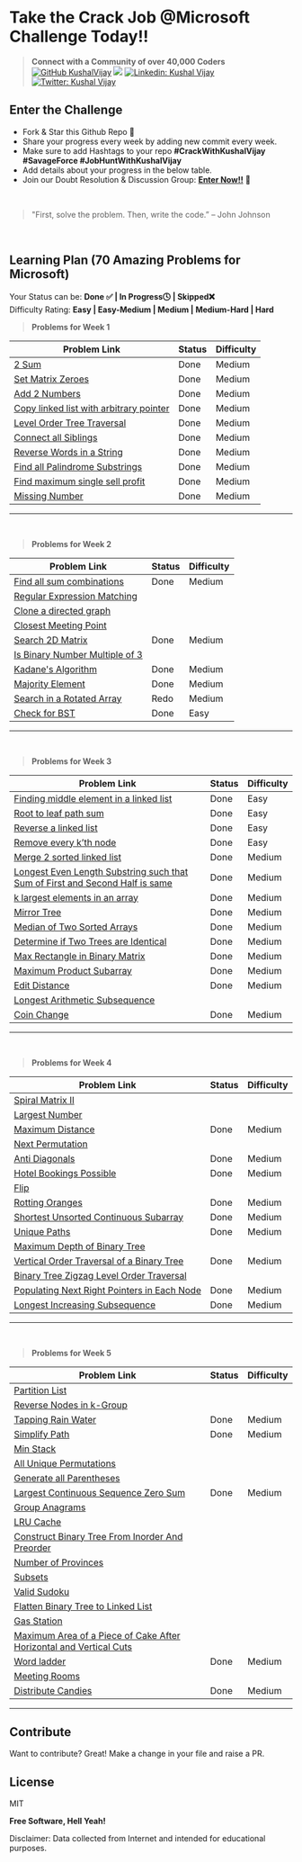 # Take the Crack Job @Microsoft Challenge Today!!

>  **Connect with a Community of over 40,000 Coders** 
[![GitHub KushalVijay](https://img.shields.io/github/followers/KushalVijay?label=follow&style=social)](https://github.com/KushalVijay) 
![](https://img.shields.io/youtube/channel/subscribers/UCOZMPD9TMk0C4yipWBaPZ7w?label=Subscribe%20to%20our%20Channel%20&style=social)
[![Linkedin: Kushal Vijay](https://img.shields.io/badge/-Kushal%20Vijay-blue?style=flat-square&logo=Linkedin&logoColor=white&link=https://www.linkedin.com/in/kushalvijay/)](https://www.linkedin.com/in/kushalvijay/)
[![Twitter: Kushal Vijay](https://img.shields.io/twitter/follow/KushalVijay_?style=social)](https://twitter.com/KushalVijay_)

## Enter the Challenge
- Fork & Star this Github Repo 🌟
- Share your progress every week by adding new commit every week.
- Make sure to add Hashtags to your repo **#CrackWithKushalVijay  #SavageForce  #JobHuntWithKushalVijay**
- Add details about your progress in the below table.
- Join our Doubt Resolution & Discussion Group: [**Enter Now!!**](https://t.me/vijaykushal) 👀

<br />

> "First, solve the problem. Then, write the code.” – John Johnson

<br/>

## Learning Plan (70 Amazing Problems for Microsoft)

Your Status can be: **Done ✅ | In Progress🕓 | Skipped❌**
<br>
Difficulty Rating: **Easy | Easy-Medium | Medium | Medium-Hard | Hard**

> **Problems for Week 1**

| Problem Link | Status | Difficulty |
| ------ | ------ | ------ |
| [2 Sum](https://leetcode.com/problems/two-sum/)  | Done |Medium  |
| [Set Matrix Zeroes](https://leetcode.com/problems/set-matrix-zeroes/) | Done |Medium  |
| [Add 2 Numbers](https://leetcode.com/problems/add-two-numbers/) | Done |Medium  |
| [Copy linked list with arbitrary pointer](https://leetcode.com/problems/copy-list-with-random-pointer/)  |Done  |Medium  |
| [Level Order Tree Traversal](https://leetcode.com/problems/binary-tree-level-order-traversal/)  | Done |Medium  |
| [Connect all Siblings](https://leetcode.com/problems/populating-next-right-pointers-in-each-node/)  | Done |Medium  |
| [Reverse Words in a String](https://leetcode.com/problems/reverse-words-in-a-string/) |Done  |Medium  |
| [Find all Palindrome Substrings](https://leetcode.com/problems/palindromic-substrings/)  |Done  |Medium  |
| [Find maximum single sell profit](https://leetcode.com/problems/best-time-to-buy-and-sell-stock/)  | Done |Medium  |
| [Missing Number](https://leetcode.com/problems/missing-number/)  | Done |Medium  |


---
<br>

> **Problems for Week 2**

| Problem Link | Status | Difficulty |
| ------ | ------ | ------ |
| [Find all sum combinations]( https://leetcode.com/problems/combination-sum/) |Done  | Medium |
| [Regular Expression Matching]( https://leetcode.com/problems/regular-expression-matching/)  |  |  |
| [Clone a directed graph](https://leetcode.com/problems/clone-graph/)  |  |  |
| [Closest Meeting Point]( https://www.educative.io/m/closest-meeting-point) |  |  |
| [Search 2D Matrix]( https://leetcode.com/problems/search-a-2d-matrix//) |Done  |Medium  |
| [Is Binary Number Multiple of 3]( https://practice.geeksforgeeks.org/problems/is-binary-number-multiple-of-30654/1)  |  |  |
| [Kadane's Algorithm]( https://leetcode.com/problems/maximum-subarray/)  |Done  |Medium  |
| [Majority Element]( https://leetcode.com/problems/majority-element/)  |Done  |Medium  |
| [Search in a Rotated Array]( https://leetcode.com/problems/search-in-rotated-sorted-array/)  |Redo |Medium  |
| [Check for BST]( https://leetcode.com/problems/validate-binary-search-tree/) |Done  |Easy  |

---
<br>

> **Problems for Week 3**

| Problem Link | Status | Difficulty |
| ------ | ------ | ------ |
| [Finding middle element in a linked list]( https://leetcode.com/problems/middle-of-the-linked-list/)  |Done  |Easy  |
| [Root to leaf path sum](https://leetcode.com/problems/path-sum/)  |Done  |Easy  |
| [Reverse a linked list]( https://leetcode.com/problems/reverse-linked-list/)  |Done  |Easy  |
| [Remove every k’th node]( https://practice.geeksforgeeks.org/problems/remove-every-kth-node/1/)  |Done  |Easy  |
| [Merge 2 sorted linked list]( https://leetcode.com/problems/merge-two-sorted-lists/)  |Done |Medium  |
| [Longest Even Length Substring such that Sum of First and Second Half is same]( https://practice.geeksforgeeks.org/problems/e015cb4d3f354b035d9665e7c8a54a7aefb1901b/1/) |Done  |Medium  |
| [k largest elements in an array]( https://leetcode.com/problems/kth-largest-element-in-an-array/) | Done |Medium  |
| [Mirror Tree]( https://leetcode.com/problems/invert-binary-tree/)  | Done |Medium  |
| [Median of Two Sorted Arrays]( https://leetcode.com/problems/median-of-two-sorted-arrays/)  | Done |Medium  |
| [Determine if Two Trees are Identical]( https://leetcode.com/problems/same-tree/) | Done |Medium  |
| [Max Rectangle in Binary Matrix]( https://leetcode.com/problems/maximal-rectangle/) | Done| Medium |
| [Maximum Product Subarray ]( https://leetcode.com/problems/maximum-product-subarray/) | Done |Medium  |
| [Edit Distance](https://practice.geeksforgeeks.org/problems/edit-distance3702/1/) | Done |Medium  |
| [Longest Arithmetic Subsequence]( https://leetcode.com/problems/longest-arithmetic-subsequence/) |  |  |
| [Coin Change]( https://leetcode.com/problems/coin-change-2/)  | Done |Medium  |

---
<br>

> **Problems for Week 4**

| Problem Link | Status | Difficulty |
| ------ | ------ | ------ |
| [Spiral Matrix II]( https://leetcode.com/problems/spiral-matrix-ii/) |  |  |
| [Largest Number ]( https://leetcode.com/problems/largest-number/) |  |  |
| [Maximum Distance](https://leetcode.com/problems/maximum-distance-between-a-pair-of-values/) | Done |Medium |
| [Next Permutation]( https://leetcode.com/problems/next-permutation/) |  |  |
| [Anti Diagonals]( https://leetcode.com/problems/diagonal-traverse/)  | Done |Medium |
| [Hotel Bookings Possible]( https://www.interviewbit.com/problems/hotel-bookings-possible/) | Done |Medium |
| [Flip]( https://www.interviewbit.com/problems/flip/)  |  |  |
| [Rotting Oranges]( https://leetcode.com/problems/rotting-oranges/) | Done |Medium |
| [Shortest Unsorted Continuous Subarray ]( https://leetcode.com/problems/shortest-unsorted-continuous-subarray/) | Done |Medium |
| [Unique Paths]( https://leetcode.com/problems/unique-paths/) |Done |Medium  |
| [Maximum Depth of Binary Tree]( https://leetcode.com/problems/maximum-depth-of-binary-tree/) |  |  |
| [Vertical Order Traversal of a Binary Tree ]( https://leetcode.com/problems/vertical-order-traversal-of-a-binary-tree/)  |Done |Medium  |
| [Binary Tree Zigzag Level Order Traversal](https://leetcode.com/problems/binary-tree-zigzag-level-order-traversal/) |  |  |
| [Populating Next Right Pointers in Each Node]( https://leetcode.com/problems/populating-next-right-pointers-in-each-node/) | Done |Medium |
| [Longest Increasing Subsequence]( https://leetcode.com/problems/longest-increasing-subsequence/) | Done |Medium |

---
<br>

> **Problems for Week 5**

| Problem Link | Status | Difficulty |
| ------ | ------ | ------ |
| [Partition List](https://leetcode.com/problems/partition-list/) |  |  |
| [Reverse Nodes in k-Group]( https://leetcode.com/problems/reverse-nodes-in-k-group/) |  |  |
| [Tapping Rain Water]( https://leetcode.com/problems/trapping-rain-water/) |Done |Medium  |
| [Simplify Path](https://leetcode.com/problems/simplify-path/) | Done| Medium |
| [Min Stack](https://leetcode.com/problems/min-stack/) |  |  |
| [All Unique Permutations ](https://leetcode.com/problems/permutations-ii/) |  |  |
| [Generate all Parentheses](https://leetcode.com/problems/generate-parentheses/)  |  |  |
| [Largest Continuous Sequence Zero Sum](https://www.interviewbit.com/problems/largest-continuous-sequence-zero-sum/)  |Done |Medium  |
| [Group Anagrams](https://leetcode.com/problems/group-anagrams/) |  |  |
| [LRU Cache](https://leetcode.com/problems/lru-cache/) |  |  |
| [Construct Binary Tree From Inorder And Preorder]( https://leetcode.com/problems/construct-binary-tree-from-preorder-and-inorder-traversal/) |  |  |
| [Number of Provinces ]( https://leetcode.com/problems/number-of-provinces/) | | |
| [Subsets](https://leetcode.com/problems/subsets-ii/) |  |  |
| [Valid Sudoku]( https://leetcode.com/problems/valid-sudoku/) |  |  |
| [Flatten Binary Tree to Linked List]( https://leetcode.com/problems/flatten-binary-tree-to-linked-list/ )  |  |  |
| [Gas Station]( https://leetcode.com/problems/gas-station/) |  |  |
| [Maximum Area of a Piece of Cake After Horizontal and Vertical Cuts ]( https://leetcode.com/problems/maximum-area-of-a-piece-of-cake-after-horizontal-and-vertical-cuts/)  |  |  |
| [Word ladder]( https://leetcode.com/problems/word-ladder-ii/) |Done |Medium  |
| [Meeting Rooms]( https://www.interviewbit.com/problems/meeting-rooms/) |  |  |
| [Distribute Candies]( https://leetcode.com/problems/distribute-candies/) |Done |Medium  |

---
## Contribute

Want to contribute? Great!
Make a change in your file and raise a PR.

## License

MIT

**Free Software, Hell Yeah!**

Disclaimer: Data collected from Internet and intended for educational purposes.

